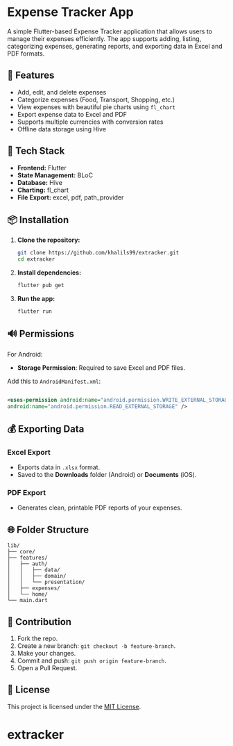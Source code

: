 # Expense Tracker App

A simple Flutter-based Expense Tracker application that allows users to manage their expenses
efficiently. The app supports adding, listing, categorizing expenses, generating reports, and
exporting data in Excel and PDF formats.

## 🚀 Features

- Add, edit, and delete expenses
- Categorize expenses (Food, Transport, Shopping, etc.)
- View expenses with beautiful pie charts using `fl_chart`
- Export expense data to Excel and PDF
- Supports multiple currencies with conversion rates
- Offline data storage using Hive

## 🚀 Tech Stack

- **Frontend:** Flutter
- **State Management:** BLoC
- **Database:** Hive
- **Charting:** fl_chart
- **File Export:** excel, pdf, path_provider

## 📦 Installation

1. **Clone the repository:**
   ```bash
   git clone https://github.com/khalils99/extracker.git
   cd extracker
   ```

2. **Install dependencies:**
   ```bash
   flutter pub get
   ```

3. **Run the app:**
   ```bash
   flutter run
   ```

## 🔊 Permissions

For Android:

- **Storage Permission**: Required to save Excel and PDF files.

Add this to `AndroidManifest.xml`:

```xml

<uses-permission android:name="android.permission.WRITE_EXTERNAL_STORAGE" /><uses-permission
android:name="android.permission.READ_EXTERNAL_STORAGE" />
```

## 💰 Exporting Data

### Excel Export

- Exports data in `.xlsx` format.
- Saved to the **Downloads** folder (Android) or **Documents** (iOS).

### PDF Export

- Generates clean, printable PDF reports of your expenses.

## 🌐 Folder Structure

```
lib/
├── core/
├── features/
│   ├── auth/
│   │   ├── data/
│   │   ├── domain/
│   │   └── presentation/
│   ├── expenses/
│   └── home/
└── main.dart
```

## 📢 Contribution

1. Fork the repo.
2. Create a new branch: `git checkout -b feature-branch`.
3. Make your changes.
4. Commit and push: `git push origin feature-branch`.
5. Open a Pull Request.

## 🚨 License

This project is licensed under the [MIT License](LICENSE).

# extracker
